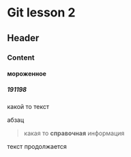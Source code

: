 # Git lesson 2
## Header
### Content
#### мороженное
##### 191198
какой то текст

абзац

> какая то **справочная** информация

текст продолжается

